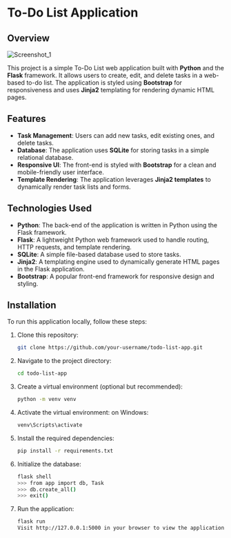 # To-Do List Application


## Overview
![Screenshot_1](https://github.com/user-attachments/assets/aec48b25-1804-462a-a056-9e75b6f4b3a6)

This project is a simple To-Do List web application built with **Python** and the **Flask** framework. It allows users to create, edit, and delete tasks in a web-based to-do list. The application is styled using **Bootstrap** for responsiveness and uses **Jinja2** templating for rendering dynamic HTML pages.

## Features

- **Task Management**: Users can add new tasks, edit existing ones, and delete tasks.
- **Database**: The application uses **SQLite** for storing tasks in a simple relational database.
- **Responsive UI**: The front-end is styled with **Bootstrap** for a clean and mobile-friendly user interface.
- **Template Rendering**: The application leverages **Jinja2 templates** to dynamically render task lists and forms.
  
## Technologies Used

- **Python**: The back-end of the application is written in Python using the Flask framework.
- **Flask**: A lightweight Python web framework used to handle routing, HTTP requests, and template rendering.
- **SQLite**: A simple file-based database used to store tasks.
- **Jinja2**: A templating engine used to dynamically generate HTML pages in the Flask application.
- **Bootstrap**: A popular front-end framework for responsive design and styling.
  
## Installation

To run this application locally, follow these steps:

1. Clone this repository:
   ```bash
   git clone https://github.com/your-username/todo-list-app.git
   

2. Navigate to the project directory:
    ```bash
    cd todo-list-app

3. Create a virtual environment (optional but recommended):

    ```bash
    python -m venv venv
   
4. Activate the virtual environment:
on Windows:

    ```bash
    venv\Scripts\activate


5. Install the required dependencies:

    ```bash
    pip install -r requirements.txt

6. Initialize the database:

    ```bash
    flask shell
    >>> from app import db, Task
    >>> db.create_all()
    >>> exit()

7. Run the application:

    ```bash
    flask run
    Visit http://127.0.0.1:5000 in your browser to view the application.
